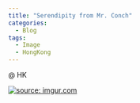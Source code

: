```yaml
---
title: "Serendipity from Mr. Conch"
categories:
  - Blog
tags:
  - Image
  - HongKong
---
```


@ HK

<a href="https://imgur.com/6pUZHrA"><img src="https://i.imgur.com/6pUZHrA.jpg" title="source: imgur.com" /></a>

<script src="https://utteranc.es/client.js"
        repo="serendipityinlife/serendipityinlife.github.io"
        issue-term="pathname"
        theme="github-light"
        crossorigin="anonymous"
        async>
</script>
